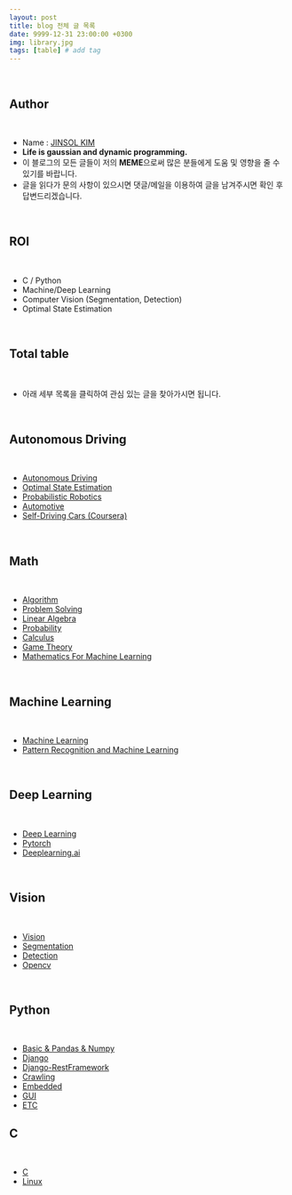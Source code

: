 ```yaml
---
layout: post
title: blog 전체 글 목록
date: 9999-12-31 23:00:00 +0300
img: library.jpg
tags: [table] # add tag
---
```


<br>

## **Author**

<br>

- Name : [JINSOL KIM](https://www.linkedin.com/in/jinsolkima)
- **Life is gaussian and dynamic programming.**
- 이 블로그의 모든 글들이 저의 **MEME**으로써 많은 분들에게 도움 및 영향을 줄 수 있기를 바랍니다.
- 글을 읽다가 문의 사항이 있으시면 댓글/메일을 이용하여 글을 남겨주시면 확인 후 답변드리겠습니다.

<br>

## **ROI**

<br>

- C / Python
- Machine/Deep Learning
- Computer Vision (Segmentation, Detection)
- Optimal State Estimation

<br>

## **Total table**

<br>

- 아래 세부 목록을 클릭하여 관심 있는 글을 찾아가시면 됩니다.

<br>

## **Autonomous Driving**

<br>

- [Autonomous Driving](https://gaussian37.github.io/autodrive-concept-table/)
- [Optimal State Estimation](https://gaussian37.github.io/autodrive-ose-table/)
- [Probabilistic Robotics]()
- [Automotive](https://gaussian37.github.io/autodrive-automotive-table/)
- [Self-Driving Cars (Coursera)](https://gaussian37.github.io/autodrive-sdcc-table/)

<br>

## **Math**

<br>

- [Algorithm](https://gaussian37.github.io/math-algorithm-table/)
- [Problem Solving](https://gaussian37.github.io/math-ps-table/)
- [Linear Algebra](https://gaussian37.github.io/math-la-table/)
- [Probability](https://gaussian37.github.io/math-pb-table/)
- [Calculus](https://gaussian37.github.io/math-calculus-Table/)
- [Game Theory](https://gaussian37.github.io/math-game-table/)
- [Mathematics For Machine Learning](https://gaussian37.github.io/math-mfml-table/)

<br>

## **Machine Learning**

<br>

- [Machine Learning](https://gaussian37.github.io/ml-concept-table/)
- [Pattern Recognition and Machine Learning](https://gaussian37.github.io/ml-prml-table/)

<br>

## **Deep Learning**

<br>

- [Deep Learning](https://gaussian37.github.io/dl-concept-table/)
- [Pytorch](https://gaussian37.github.io/dl-pytorch-table/)
- [Deeplearning.ai](https://gaussian37.github.io/dl-dlai-table/)

<br>

## **Vision**

<br>

- [Vision](https://gaussian37.github.io/vision-concept-table/)
- [Segmentation](https://gaussian37.github.io/vision-segmentation-table/)
- [Detection](https://gaussian37.github.io/vision-detection-table/)
- [Opencv](https://gaussian37.github.io/vision-opencv-table/)

<br>

## **Python**

<br>

- [Basic & Pandas & Numpy]()
- [Django]()
- [Django-RestFramework]()
- [Crawling]()
- [Embedded]()
- [GUI]()
- [ETC]()


## **C**

<br>

- [C](https://gaussian37.github.io/c-concept-table/)
- [Linux](https://gaussian37.github.io/c-linux-table/)
